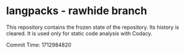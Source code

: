 # langpacks - rawhide branch

This repository contains the frozen state of the repository.
Its history is cleared. It is used only for static code
analysis with Codacy.

Commit Time: 1712984820